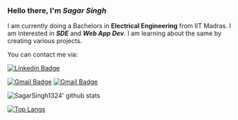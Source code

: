 ### Hello there, I'm ***Sagar Singh***

I am currently doing a Bachelors in **Electrical Engineering** from IIT Madras.
I am interested in ***SDE*** and ***Web App Dev***. I am learning about the same by creating various projects.

You can contact me via:

[![Linkedin Badge](https://img.shields.io/badge/-SagarSingh-blue?style=flat-square&logo=Linkedin&logoColor=white&link=https://www.linkedin.com/in/andrexsaddler/)](https://www.linkedin.com/in/sagar-singh-99b74422a/)

[![Gmail Badge](https://img.shields.io/badge/-sagarsinghprj@gmail.com-c14438?style=flat-square&logo=Gmail&logoColor=white&link=mailto:contact@rehkloos.com)](mailto:sagarsinghprj@gmail.com)
[![Gmail Badge](https://img.shields.io/badge/-ee20b115@smail.iitm.ac.in-c14438?style=flat-square&logo=Gmail&logoColor=white&link=mailto:ee20b115@smail.iitm.ac.in)](mailto:sagarsinghprj@gmail.com)



![SagarSingh1324' github stats](https://github-readme-stats.vercel.app/api?username=SagarSingh1324&count_private=true)

[![Top Langs](https://github-readme-stats.vercel.app/api/top-langs/?username=SagarSingh1324)](https://github.com/anuraghazra/github-readme-stats)
